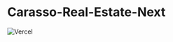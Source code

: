 # Carasso-Real-Estate-Next

![Vercel](https://vercelbadge.vercel.app/api/giladx/carasso-real-estate-next)
